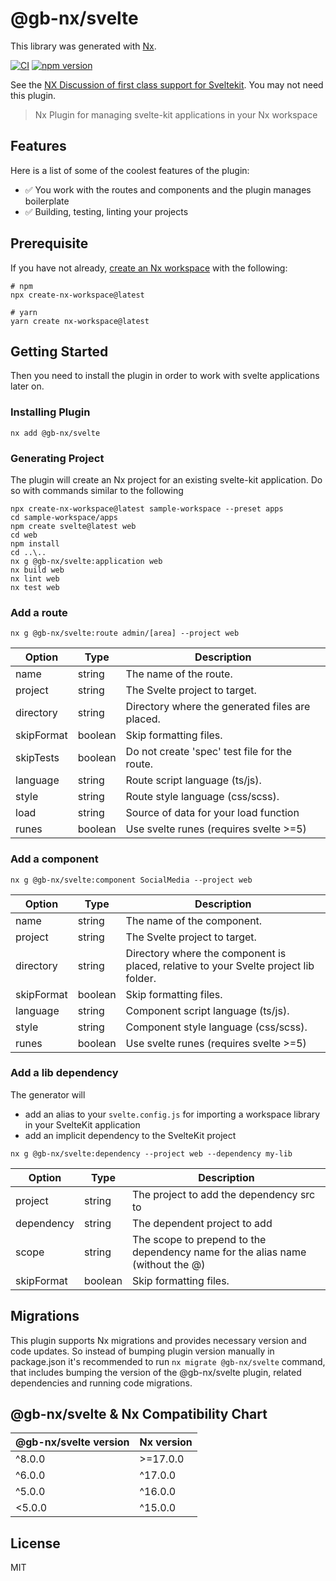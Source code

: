 # @gb-nx/svelte

This library was generated with [Nx](https://nx.dev).

[![CI](https://img.shields.io/github/actions/workflow/status/GaryB432/gb-nx/main.yml?branch=master)](https://github.com/GaryB432/gb-nx/actions)
[![npm version](https://img.shields.io/npm/v/@gb-nx/svelte?style=flat-square)](https://www.npmjs.com/package/@gb-nx/svelte)

See the [NX Discussion of first class support for Sveltekit](https://github.com/sveltejs/svelte/discussions/10425). You may not need this plugin.

> Nx Plugin for managing svelte-kit applications in your Nx workspace

## Features

Here is a list of some of the coolest features of the plugin:

- ✅ You work with the routes and components and the plugin manages boilerplate
- ✅ Building, testing, linting your projects

## Prerequisite

If you have not already, [create an Nx workspace](https://nx.dev/getting-started/intro) with the following:

```
# npm
npx create-nx-workspace@latest

# yarn
yarn create nx-workspace@latest
```

## Getting Started

Then you need to install the plugin in order to work with svelte applications later on.

### Installing Plugin

```
nx add @gb-nx/svelte
```

### Generating Project

The plugin will create an Nx project for an existing svelte-kit application. Do so with commands similar to the following

```shell
npx create-nx-workspace@latest sample-workspace --preset apps
cd sample-workspace/apps
npm create svelte@latest web
cd web
npm install
cd ..\..
nx g @gb-nx/svelte:application web
nx build web
nx lint web
nx test web
```

### Add a route

```
nx g @gb-nx/svelte:route admin/[area] --project web
```

| Option     | Type    | Description                                     |
| ---------- | ------- | ----------------------------------------------- |
| name       | string  | The name of the route.                          |
| project    | string  | The Svelte project to target.                   |
| directory  | string  | Directory where the generated files are placed. |
| skipFormat | boolean | Skip formatting files.                          |
| skipTests  | boolean | Do not create 'spec' test file for the route.   |
| language   | string  | Route script language (ts/js).                  |
| style      | string  | Route style language (css/scss).                |
| load       | string  | Source of data for your load function           |
| runes      | boolean | Use svelte runes (requires svelte >=5)          |

### Add a component

```
nx g @gb-nx/svelte:component SocialMedia --project web
```

| Option     | Type    | Description                                                                          |
| ---------- | ------- | ------------------------------------------------------------------------------------ |
| name       | string  | The name of the component.                                                           |
| project    | string  | The Svelte project to target.                                                        |
| directory  | string  | Directory where the component is placed, relative to your Svelte project lib folder. |
| skipFormat | boolean | Skip formatting files.                                                               |
| language   | string  | Component script language (ts/js).                                                   |
| style      | string  | Component style language (css/scss).                                                 |
| runes      | boolean | Use svelte runes (requires svelte >=5)                                               |

### Add a lib dependency

The generator will

- add an alias to your `svelte.config.js` for importing a workspace library in your SvelteKit application
- add an implicit dependency to the SvelteKit project

```
nx g @gb-nx/svelte:dependency --project web --dependency my-lib
```

| Option     | Type    | Description                                                                    |
| ---------- | ------- | ------------------------------------------------------------------------------ |
| project    | string  | The project to add the dependency src to                                       |
| dependency | string  | The dependent project to add                                                   |
| scope      | string  | The scope to prepend to the dependency name for the alias name (without the @) |
| skipFormat | boolean | Skip formatting files.                                                         |

## Migrations

This plugin supports Nx migrations and provides necessary version and code updates. So instead of bumping plugin version manually in package.json it's recommended to run `nx migrate @gb-nx/svelte` command, that includes bumping the version of the @gb-nx/svelte plugin, related dependencies and running code migrations.

## @gb-nx/svelte & Nx Compatibility Chart

| @gb-nx/svelte version | Nx version |
| --------------------- | ---------- |
| ^8.0.0                | >=17.0.0   |
| ^6.0.0                | ^17.0.0    |
| ^5.0.0                | ^16.0.0    |
| <5.0.0                | ^15.0.0    |

## License

MIT
